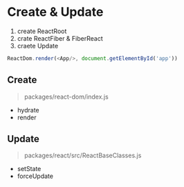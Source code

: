 # Create & Update

1. create ReactRoot
2. crate ReactFiber & FiberReact
3. craete Update


```js
ReactDom.render(<App/>, document.getElementById('app'))
```


## Create 

> packages/react-dom/index.js

- hydrate
- render

## Update

> packages/react/src/ReactBaseClasses.js

- setState
- forceUpdate